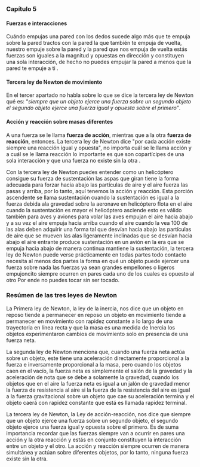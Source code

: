 ### Capítulo 5

#### Fuerzas e interacciones
Cuándo empujas una pared con los dedos sucede algo más que te empuja sobre la pared tractos con la pared la que también te empuja de vuelta, nuestro empuje sobre la pared y la pared que nos empuja de vuelta estás fuerzas son iguales a la magnitud y opuestas en dirección y constituyen una sola interacción, de hecho no puedes empujar la pared a menos que la pared te empuje a ti .

#### Tercera ley de Newton de movimiento

En el tercer apartado no habla sobre lo que se dice la tercera ley de Newton qué es: “_siempre que un objeto ejerce una fuerza sobre un segundo objeto el segundo objeto ejerce una fuerza igual y opuesta sobre el primero”_.

#### Acción y reacción sobre masas diferentes

A una fuerza se le llama **fuerza de acción**, mientras que a la otra **fuerza de reacción**, entonces. La tercera ley de Newton dice "por cada acción existe siempre una reacción igual y opuesta", no importa cuál se le llama acción y a cuál se le llama reacción lo importante es que son copartícipes de una sola interacción y que una fuerza no existe sin la otra .

Con la tercera ley de Newton puedes entender como un helicóptero consigue su fuerza de sustentación las aspas que giran tiene la forma adecuada para forzar hacia abajo las partículas de aire y el aire fuerza las pasas y arriba, por lo tanto, aquí tenemos la acción y reacción. Esta porción ascendente se llama sustentación cuando la sustentación es igual a la fuerza debida ala gravedad sobre la aeronave en helicóptero flota en el aire cuando la sustentación es mayor el helicóptero asciende esto es válido también para aves y aviones para volar las aves empujan el aire hacia abajo y a su vez el aire empuja hacia arriba cuando el aire cuando la vea 100 de las alas deben adquirir una forma tal que desvían hacia abajo las partículas de aire que se mueven las alas ligeramente inclinadas que se desvían hacia abajo el aire entrante produce sustentación en un avión en la era que se empuja hacia abajo de manera continua mantiene la sustentación, la tercera ley de Newton puede verse prácticamente en todas partes todo contacto necesita al menos dos partes la forma en qué un objeto puede ejercer una fuerza sobre nada las fuerzas ya sean grandes empellones o ligeros empujoncito siempre ocurren en pares cada uno de los cuales es opuesto al otro Por ende no puedes tocar sin ser tocado.

### Resúmen de las tres leyes de Newton

La Primera ley de Newton, la ley de la inercia, nos dice que un objeto en reposo tiende a permanecer en reposo un objeto en movimiento tiende a permanecer en movimiento con rapidez constante a lo largo de una trayectoria en línea recta y que la masa es una medida de Inercia los objetos experimentaron cambios de movimiento solo en presencia de una fuerza neta.

La segunda ley de Newton menciona que, cuando una fuerza neta actúa sobre un objeto, este tiene una aceleración directamente proporcional a la fuerza e inversamente proporcional a la masa, pero cuando los objetos caen en el vacío, la fuerza neta es simplemente el salón de la gravedad y la aceleración de nota que se debe a solamente la gravedad, cuando los objetos que en el aire la fuerza neta es igual a un jalón de gravedad menor la fuerza de resistencia al aire si la fuerza de la resistencia del aire es igual a la fuerza gravitacional sobre un objeto que cae su aceleración termina y el objeto caerá con rapidez constante que está es llamada rapidez terminal.

La tercera ley de Newton, la Ley de acción-reacción, nos dice que siempre que un objeto ejerce una fuerza sobre un segundo objeto, el segundo objeto ejerce una fuerza igual y opuesta sobre el primero. Es de suma importancia recordar que las fuerzas siempre van a ocurrir en pares una acción y la otra reacción y estás en conjunto constituyen la interacción entre un objeto y el otro. La acción y reacción siempre ocurren de manera simultánea y actúan sobre diferentes objetos, por lo tanto, ninguna fuerza existe sin la otra.